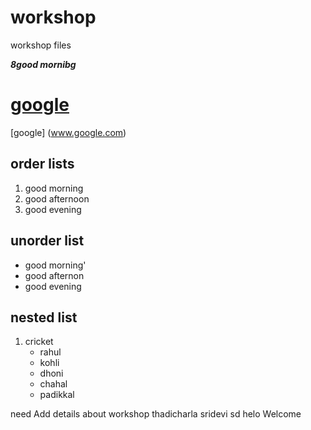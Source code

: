# workshop
workshop files

***8good mornibg***
# <a href="google">google</a>
[google] (www.google.com)

## order lists
1. good morning
2. good afternoon
3. good evening

## unorder list
- good morning'
- good afternon
- good evening

## nested list
1. cricket
   - rahul
   - kohli
   - dhoni
   - chahal
   - padikkal


need  Add details about workshop thadicharla sridevi sd helo
Welcome
   
